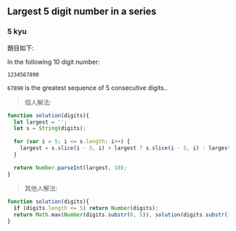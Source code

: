 ## **Largest 5 digit number in a series**
### **5 kyu**

題目如下:

In the following 10 digit number:

```
1234567890
```
`67890` is the greatest sequence of 5 consecutive digits..

>個人解法:

```javascript
function solution(digits){
  let largest = '';
  let s = String(digits);
  
  for (var i = 5; i <= s.length; i++) {
    largest = s.slice(i - 5, i) > largest ? s.slice(i - 5, i) : largest;
  }
  
  return Number.parseInt(largest, 10);
}
```
>其他人解法:

```javascript
function solution(digits){
  if (digits.length <= 5) return Number(digits);
  return Math.max(Number(digits.substr(0, 5)), solution(digits.substr(1)));
}
```
